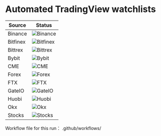 # Automated TradingView watchlists

| Source | Status |
| --- | --- |
| Binance | ![Binance](https://github.com/keepanote/tradingview-watchlists/workflows/Binance/badge.svg) |
| Bitfinex | ![Bitfinex](https://github.com/keepanote/tradingview-watchlists/workflows/Bitfinex/badge.svg) |
| Bittrex | ![Bittrex](https://github.com/keepanote/tradingview-watchlists/workflows/Bittrex/badge.svg) |
| Bybit | ![Bybit](https://github.com/keepanote/tradingview-watchlists/workflows/Bybit/badge.svg) |
| CME | ![CME](https://github.com/keepanote/tradingview-watchlists/workflows/CME/badge.svg) |
| Forex | ![Forex](https://github.com/keepanote/tradingview-watchlists/workflows/FX/badge.svg) |
| FTX | ![FTX](https://github.com/keepanote/tradingview-watchlists/workflows/FTX/badge.svg) |
| GateIO | ![GateIO](https://github.com/keepanote/tradingview-watchlists/workflows/GateIO/badge.svg) |
| Huobi | ![Huobi](https://github.com/keepanote/tradingview-watchlists/workflows/Huobi/badge.svg) |
| Okx | ![Okx](https://github.com/keepanote/tradingview-watchlists/workflows/Okx/badge.svg) |
| Stocks | ![Stocks](https://github.com/keepanote/tradingview-watchlists/workflows/Stocks/badge.svg) |

Workflow file for this run：
.github/workflows/